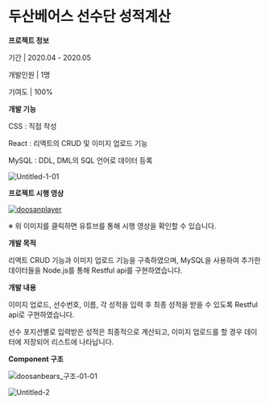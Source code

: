 # 두산베어스 선수단 성적계산

**프로젝트 정보**

기간 | 2020.04 - 2020.05

개발인원 | 1명

기여도 | 100%


**개발 기능**

CSS : 직접 작성

React : 리액트의 CRUD 및 이미지 업로드 기능

MySQL : DDL, DML의 SQL 언어로 데이터 등록


![Untitled-1-01](https://user-images.githubusercontent.com/56074618/82452763-a89b5b80-9aea-11ea-949e-86124831cc3a.jpg)



**프로젝트 시행 영상**

[![doosanplayer](http://img.youtube.com/vi/MFIft95cPMw/0.jpg)](https://youtu.be/MFIft95cPMw)

※ 위 이미지를 클릭하면 유튜브를 통해 시행 영상을 확인할 수 있습니다.

**개발 목적**

리액트 CRUD 기능과 이미지 업로드 기능을 구축하였으며, MySQL을 사용하여 추가한 데이터들을 Node.js를 통해 Restful api를 구현하였습니다.


**개발 내용**

이미지 업로드, 선수번호, 이름, 각 성적을 입력 후 최종 성적을 받을 수 있도록 Restful api로 구현하였습니다.

선수 포지션별로 입력받은 성적은 최종적으로 계산되고, 이미지 업로드를 할 경우 데이터에 저장되어 리스트에 나타납니다.


**Component 구조**

![doosanbears_구조-01-01](https://user-images.githubusercontent.com/56074618/83451599-359ec700-a492-11ea-91a1-0fbfa73d9318.jpg)

![Untitled-2](https://user-images.githubusercontent.com/56074618/84170964-34ceec00-aab5-11ea-9ace-c065fa86b31a.jpg)
